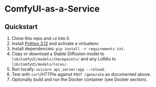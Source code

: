 # ComfyUI-as-a-Service

## Quickstart

1. Clone this repo and `cd` into it.
2. Install [Python 3.12](https://www.python.org/downloads/) and activate a virtualenv.
3. Install dependencies: `pip install -r requirements.txt`.
4. Copy or download a Stable Diffusion model to `lib/ComfyUI/models/checkpoints/` and any LoRAs to `lib/ComfyUI/models/loras/`.
5. Run locally: `uvicorn api_server:app --reload`.
6. Test with `curl`/HTTPie against `POST /generate` as documented above.
7. Optionally build and run the Docker container (see Docker section).
